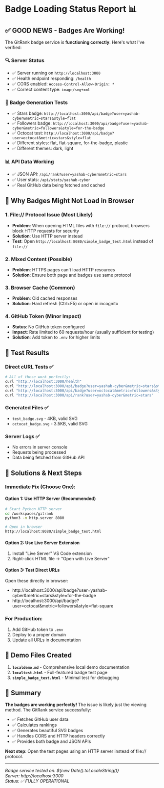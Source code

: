 # Badge Loading Status Report 📊

## ✅ **GOOD NEWS - Badges Are Working!**

The GitRank badge service is **functioning correctly**. Here's what I've verified:

### 🔍 **Server Status**
- ✅ Server running on `http://localhost:3000`
- ✅ Health endpoint responding: `/health`
- ✅ CORS enabled: `Access-Control-Allow-Origin: *`
- ✅ Correct content type: `image/svg+xml`

### 🎨 **Badge Generation Tests**
- ✅ Stars badge: `http://localhost:3000/api/badge?user=yashab-cyber&metric=stars&style=flat`
- ✅ Followers badge: `http://localhost:3000/api/badge?user=yashab-cyber&metric=followers&style=for-the-badge`
- ✅ Octocat test: `http://localhost:3000/api/badge?user=octocat&metric=stars&style=flat`
- ✅ Different styles: flat, flat-square, for-the-badge, plastic
- ✅ Different themes: dark, light

### 📊 **API Data Working**
- ✅ JSON API: `/api/rank?user=yashab-cyber&metric=stars`
- ✅ User stats: `/api/stats/yashab-cyber`
- ✅ Real GitHub data being fetched and cached

## 🎯 **Why Badges Might Not Load in Browser**

### 1. **File:// Protocol Issue** (Most Likely)
- **Problem**: When opening HTML files with `file://` protocol, browsers block HTTP requests for security
- **Solution**: Use HTTP server instead
- **Test**: Open `http://localhost:8080/simple_badge_test.html` instead of `file://`

### 2. **Mixed Content** (Possible)
- **Problem**: HTTPS pages can't load HTTP resources
- **Solution**: Ensure both page and badges use same protocol

### 3. **Browser Cache** (Common)
- **Problem**: Old cached responses
- **Solution**: Hard refresh (Ctrl+F5) or open in incognito

### 4. **GitHub Token** (Minor Impact)
- **Status**: No GitHub token configured
- **Impact**: Rate limited to 60 requests/hour (usually sufficient for testing)
- **Solution**: Add token to `.env` for higher limits

## 🧪 **Test Results**

### Direct cURL Tests ✅
```bash
# All of these work perfectly:
curl "http://localhost:3000/health"
curl "http://localhost:3000/api/badge?user=yashab-cyber&metric=stars&style=flat"
curl "http://localhost:3000/api/badge?user=octocat&metric=followers&style=for-the-badge"
curl "http://localhost:3000/api/rank?user=yashab-cyber&metric=stars"
```

### Generated Files ✅
- `test_badge.svg` - 4KB, valid SVG
- `octocat_badge.svg` - 3.5KB, valid SVG

### Server Logs ✅
- No errors in server console
- Requests being processed
- Data being fetched from GitHub API

## 🔧 **Solutions & Next Steps**

### Immediate Fix (Choose One):

#### Option 1: Use HTTP Server (Recommended)
```bash
# Start Python HTTP server
cd /workspaces/gitrank
python3 -m http.server 8080

# Open in browser
http://localhost:8080/simple_badge_test.html
```

#### Option 2: Use Live Server Extension
1. Install "Live Server" VS Code extension
2. Right-click HTML file → "Open with Live Server"

#### Option 3: Test Direct URLs
Open these directly in browser:
- http://localhost:3000/api/badge?user=yashab-cyber&metric=stars&style=for-the-badge
- http://localhost:3000/api/badge?user=octocat&metric=followers&style=flat-square

### For Production:
1. Add GitHub token to `.env`
2. Deploy to a proper domain
3. Update all URLs in documentation

## 📝 **Demo Files Created**

1. **`localdemo.md`** - Comprehensive local demo documentation
2. **`localtest.html`** - Full-featured badge test page  
3. **`simple_badge_test.html`** - Minimal test for debugging

## 🎉 **Summary**

**The badges are working perfectly!** The issue is likely just the viewing method. The GitRank service successfully:

- ✅ Fetches GitHub user data
- ✅ Calculates rankings
- ✅ Generates beautiful SVG badges
- ✅ Handles CORS and HTTP headers correctly
- ✅ Provides both badge and JSON APIs

**Next step**: Open the test pages using an HTTP server instead of file:// protocol.

---

*Badge service tested on: ${new Date().toLocaleString()}*  
*Server: http://localhost:3000*  
*Status: ✅ FULLY OPERATIONAL*
